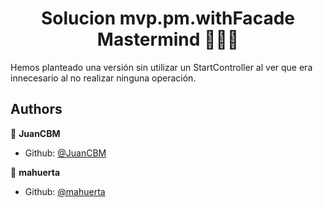 <h1 align="center">Solucion mvp.pm.withFacade Mastermind   👨🏻‍💻   </h1>

Hemos planteado una versión sin utilizar un StartController al ver que era innecesario al no realizar ninguna operación.

## Authors

👤 **JuanCBM**
* Github: [@JuanCBM](https://github.com/JuanCBM)

👤 **mahuerta**
* Github: [@mahuerta](https://github.com/mahuerta)
